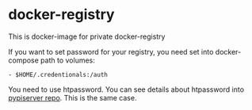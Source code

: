 # docker-registry
This is docker-image for private docker-registry

If you want to set password for your registry, you need set into docker-compose path to volumes:

    - $HOME/.credentionals:/auth
    
You need to use htpassword. You can see details about htpassword into [pypiserver repo](https://github.com/Hedgehogues/pypiserver). This is the same case.
